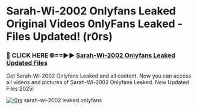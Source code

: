 # Sarah-Wi-2002 Onlyfans Leaked Original Videos 0nlyFans Leaked - Files Updated! (r0rs)

<h3>🔴 CLICK HERE 🌐==►► <a href="https://tinyurl.com/4seja8ks" rel="nofollow">Sarah-Wi-2002 Onlyfans Leaked Updated Files</a></h3>

Get Sarah-Wi-2002 Onlyfans Leaked and all content. Now you can access all videos and pictures of Sarah-Wi-2002 Onlyfans Leaked. New Updated Files 2025!

[![r0rs](https://i.imgur.com/EWjZXRe.gif)](https://tinyurl.com/4seja8ks)
sarah-wi-2002 leaked onlyfans